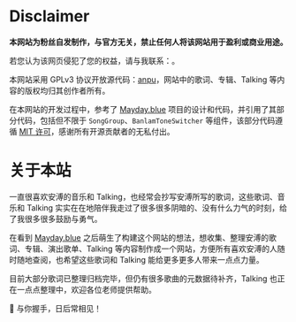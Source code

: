 # Disclaimer

**本网站为粉丝自发制作，与官方无关，禁止任何人将该网站用于盈利或商业用途。**

若您认为该网页侵犯了您的权益，请与我联系：<span id="email"></span>。

本网站采用 GPLv3 协议开放源代码：<a href="https://github.com/LGiki/anpu">anpu</a>，网站中的歌词、专辑、Talking 等内容的版权均归其创作者所有。

在本网站的开发过程中，参考了 <a href="https://github.com/may-today/mayday.blue" target="_blank">Mayday.blue</a> 项目的设计和代码，并引用了其部分代码，包括但不限于 `SongGroup`、`BanlamToneSwitcher` 等组件，该部分代码遵循 <a href="https://github.com/may-today/mayday.blue/blob/main/LICENSE">MIT 许可</a>，感谢所有开源贡献者的无私付出。

# 关于本站

一直很喜欢安溥的音乐和 Talking，也经常会抄写安溥所写的歌词，这些歌词、音乐和 Talking 实实在在地陪伴我走过了很多很多阴暗的、没有什么力气的时刻，给了我很多很多鼓励与勇气。

在看到 <a href="https://mayday.blue/">Mayday.blue</a> 之后萌生了构建这个网站的想法，想收集、整理安溥的歌词、专辑、演出歌单、Talking 等内容制作成一个网站，方便所有喜欢安溥的人随时随地查阅，也希望这些歌词和 Talking 能给更多更多人带来一点点力量。

目前大部分歌词已整理归档完毕，但仍有很多歌曲的元数据待补齐，Talking 也正在一点点整理中，欢迎各位老师提供帮助。

🤝 与你握手，日后常相见！
